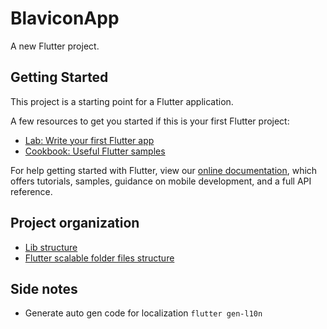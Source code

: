 # BlaviconApp

A new Flutter project.

## Getting Started

This project is a starting point for a Flutter application.

A few resources to get you started if this is your first Flutter project:

- [Lab: Write your first Flutter app](https://flutter.dev/docs/get-started/codelab)
- [Cookbook: Useful Flutter samples](https://flutter.dev/docs/cookbook)

For help getting started with Flutter, view our
[online documentation](https://flutter.dev/docs), which offers tutorials,
samples, guidance on mobile development, and a full API reference.

## Project organization

- [Lib structure](https://morioh.com/p/99b14cbf048e)
- [Flutter scalable folder files structure](https://medium.com/flutter-community/flutter-scalable-folder-files-structure-8f860faafebd)

## Side notes

- Generate auto gen code for localization `flutter gen-l10n`
